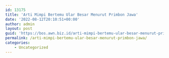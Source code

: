 ```yaml
---
id: 13175
title: 'Arti Mimpi Bertemu Ular Besar Menurut Primbon Jawa'
date: '2022-08-12T20:10:51+00:00'
author: admin
layout: post
guid: 'https://bos.awn.biz.id/arti-mimpi-bertemu-ular-besar-menurut-primbon-jawa/'
permalink: /arti-mimpi-bertemu-ular-besar-menurut-primbon-jawa/
categories:
    - Uncategorized
---
```


